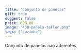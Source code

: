 ```yaml
---
title: "Conjunto de panelas"
gift: true
suggest: false
price: 698,00
image: "430-panela-teflon.png"
tags: ["cozinha"]
---
```


Conjunto de panelas não aderentes